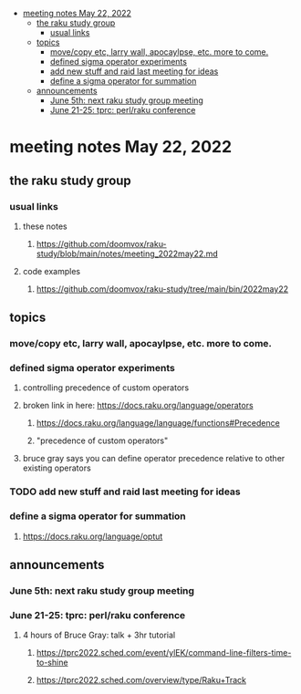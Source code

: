 - [meeting notes May 22, 2022](#org1f4df19)
  - [the raku study group](#org2699d1b)
    - [usual links](#org8fcf1fe)
  - [topics](#org07184ba)
    - [move/copy etc, larry wall, apocaylpse, etc.  more to come.](#orgcb5ea0e)
    - [defined sigma operator experiments](#orgcbbdd26)
    - [add new stuff and raid last meeting for ideas](#orgfa9b3ca)
    - [define a sigma operator for summation](#org239cc52)
  - [announcements](#org2e7e283)
    - [June 5th: next raku study group meeting](#org585a83e)
    - [June 21-25: tprc: perl/raku conference](#org7d6d809)


<a id="org1f4df19"></a>

# meeting notes May 22, 2022


<a id="org2699d1b"></a>

## the raku study group


<a id="org8fcf1fe"></a>

### usual links

1.  these notes

    1.  <https://github.com/doomvox/raku-study/blob/main/notes/meeting_2022may22.md>

2.  code examples

    1.  <https://github.com/doomvox/raku-study/tree/main/bin/2022may22>


<a id="org07184ba"></a>

## topics


<a id="orgcb5ea0e"></a>

### move/copy etc, larry wall, apocaylpse, etc.  more to come.


<a id="orgcbbdd26"></a>

### defined sigma operator experiments

1.  controlling precedence of custom operators

2.  broken link in here: <https://docs.raku.org/language/operators>

    1.  <https://docs.raku.org/language/language/functions#Precedence>
    
    2.  "precedence of custom operators"

3.  bruce gray says you can define operator precedence relative to other existing operators


<a id="orgfa9b3ca"></a>

### TODO add new stuff and raid last meeting for ideas


<a id="org239cc52"></a>

### define a sigma operator for summation

1.  <https://docs.raku.org/language/optut>


<a id="org2e7e283"></a>

## announcements


<a id="org585a83e"></a>

### June 5th: next raku study group meeting


<a id="org7d6d809"></a>

### June 21-25: tprc: perl/raku conference

1.  4 hours of Bruce Gray: talk + 3hr tutorial

    1.  <https://tprc2022.sched.com/event/ylEK/command-line-filters-time-to-shine>
    
    2.  <https://tprc2022.sched.com/overview/type/Raku+Track>
